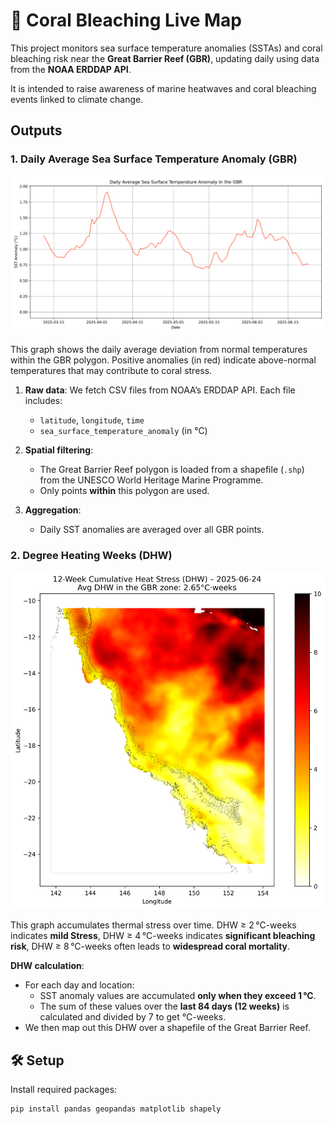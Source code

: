 # 🌊 Coral Bleaching Live Map

This project monitors sea surface temperature anomalies (SSTAs) and coral bleaching risk near the **Great Barrier Reef (GBR)**, updating daily using data from the **NOAA ERDDAP API**.

It is intended to raise awareness of marine heatwaves and coral bleaching events linked to climate change.

## Outputs

### 1. Daily Average Sea Surface Temperature Anomaly (GBR)
![SST Anomaly Time Series](output/sst_anomaly_timeseries.png)

This graph shows the daily average deviation from normal temperatures within the GBR polygon. Positive anomalies (in red) indicate above-normal temperatures that may contribute to coral stress.

1. **Raw data**: We fetch CSV files from NOAA’s ERDDAP API. Each file includes:
   - `latitude`, `longitude`, `time`
   - `sea_surface_temperature_anomaly` (in °C)

2. **Spatial filtering**:
   - The Great Barrier Reef polygon is loaded from a shapefile (`.shp`) from the UNESCO World Heritage Marine Programme.
   - Only points **within** this polygon are used.

3. **Aggregation**:
   - Daily SST anomalies are averaged over all GBR points.

### 2. Degree Heating Weeks (DHW)
![DHW Time Series](output/dhw_map.png)

This graph accumulates thermal stress over time. 
DHW ≥ 2 °C-weeks indicates **mild Stress**,
DHW ≥ 4 °C-weeks indicates **significant bleaching risk**,
DHW ≥ 8 °C-weeks often leads to **widespread coral mortality**.

**DHW calculation**:
   - For each day and location:
     - SST anomaly values are accumulated **only when they exceed 1 °C**.
     - The sum of these values over the **last 84 days (12 weeks)** is calculated and divided by 7 to get °C-weeks.
   - We then map out this DHW over a shapefile of the Great Barrier Reef.

## 🛠️ Setup

Install required packages:

```bash
pip install pandas geopandas matplotlib shapely
